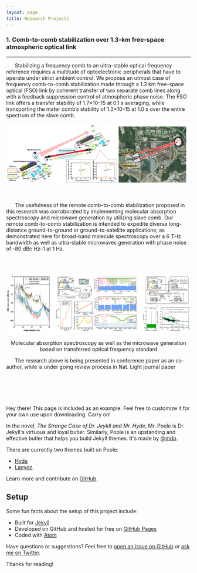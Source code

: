```yaml
---
layout: page
title: Research Projects
---
```



### 1. Comb-to-comb stabilization over 1.3-km free-space atmospheric optical link <br/>
<hr/>
   &nbsp;&nbsp;&nbsp;&nbsp;&nbsp;&nbsp;Stabilizing a frequency comb to an ultra-stable optical frequency reference requires a multitude of optoelectronic peripherals that have to operate under strict ambient control. We propose an utmost case of frequency comb-to-comb stabilization made through a 1.3 km free-space optical (FSO) link by coherent transfer of two separate comb lines along with a feedback suppression control of atmospheric phase noise. The FSO link offers a transfer stability of 1.7×10–15 at 0.1 s averaging, while transporting the mater comb’s stability of 1.2×10–15 at 1.0 s over the entire spectrum of the slave comb.
<br/>

<p align="center">
<img src = "./1.png">
</p> 

<br/><br/>
&nbsp;&nbsp;&nbsp;&nbsp;&nbsp;&nbsp;The usefulness of the remote comb-to-comb stabilization proposed in this research was corroborated by implementing molecular absorption spectroscopy and microwave generation by utilizing slave comb. Our remote comb-to-comb stabilization is intended to expedite diverse long-distance ground-to-ground or ground-to-satellite applications; as demonstrated here for broad-band molecule spectroscopy over a 6 THz bandwidth as well as ultra-stable microwaves generation with phase noise of -80 dBc Hz–1 at 1 Hz.

<br/><br/>

<p align="center">
<img src = "./2.png">
<center>Molecular absorption spectroscopy as well as the microwave generation based on transferred optical frequency standard</center>
</p>
 
&nbsp;&nbsp;&nbsp;&nbsp;&nbsp;&nbsp;The research above is being presented in conference paper as an co-author, while is under going review process in Nat. Light journal paper







<br/><br/><br/><br/>

<p class="message">
  Hey there! This page is included as an example. Feel free to customize it for your own use upon downloading. Carry on!
</p>

In the novel, *The Strange Case of Dr. Jeykll and Mr. Hyde*, Mr. Poole is Dr. Jekyll's virtuous and loyal butler. Similarly, Poole is an upstanding and effective butler that helps you build Jekyll themes. It's made by [@mdo](https://twitter.com/mdo).

There are currently two themes built on Poole:

* [Hyde](http://hyde.getpoole.com)
* [Lanyon](http://lanyon.getpoole.com)

Learn more and contribute on [GitHub](https://github.com/poole).

## Setup

Some fun facts about the setup of this project include:

* Built for [Jekyll](https://jekyllrb.com)
* Developed on GitHub and hosted for free on [GitHub Pages](https://pages.github.com)
* Coded with [Atom](https://atom.io)

Have questions or suggestions? Feel free to [open an issue on GitHub](https://github.com/poole/issues/new) or [ask me on Twitter](https://twitter.com/mdo).

Thanks for reading!
